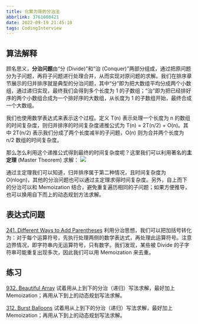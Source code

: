 ```yaml
---
title: 化繁为简的分治法
abbrlink: 3761608421
date: 2022-09-19 21:45:18
tags: CodingInterview
---
```

## 算法解释
顾名思义，**分治问题**由“分 (Divide)”和“治 (Conquer)”两部分组成，通过把原问题分为子问题，再将子问题进行处理合并，从而实现对原问题的求解。我们在排序章节展示的归并排序就是典型的分治问题，其中“分”即为把大数组平均分成两个小数组，通过递归实现，最终我们会得到多个长度为 1 的子数组；“治”即为把已经排好序的两个小数组合成为一个排好序的大数组，从长度为 1 的子数组开始，最终合成一个大数组。

我们也使用数学表达式来表示这个过程。定义 T(n) 表示处理一个长度为 n 的数组的时间复杂度，则归并排序的时间复杂度递推公式为 T(n) = 2T(n/2) + O(n)。其中 2T(n/2) 表示我们分成了两个长度减半的子问题，O(n) 则为合并两个长度为 n/2 数组的时间复杂度。

那么怎么利用这个递推公式得到最终的时间复杂度呢？这里我们可以利用著名的**主定理** (Master Theorem) 求解：
![](https://raw.githubusercontent.com/necusjz/p/master/CodingInterview/leetcode/04.png)

通过主定理我们可以知道，归并排序属于第二种情况，且时间复杂度为 O(nlogn)，其他的分治问题也可以通过主定理求得时间复杂度。另外，自上而下的分治可以和 Memoization 结合，避免重复遍历相同的子问题；如果方便推导，也可以换用自下而上的动态规划方法求解。

<!--more-->
## 表达式问题
[241. Different Ways to Add Parentheses](https://leetcode.com/problems/different-ways-to-add-parentheses/)
利用分治思想，我们可以把加括号转化为：对于每个运算符号，先执行处理两侧的数学表达式，再处理此运算符号。注意边界情况，即字符串内无运算符号，只有数字。我们发现，某些被 Divide 的子字符串可能重复出现多次，因此我们可以用 Memoization 来去重。

## 练习
[932. Beautiful Array](https://leetcode.com/problems/beautiful-array/)
试着用从上到下的分治（递归）写法求解，最好加上 Memoization；再用从下到上的动态规划写法求解。

[312. Burst Balloons](https://leetcode.com/problems/burst-balloons/)
试着用从上到下的分治（递归）写法求解，最好加上 Memoization；再用从下到上的动态规划写法求解。
